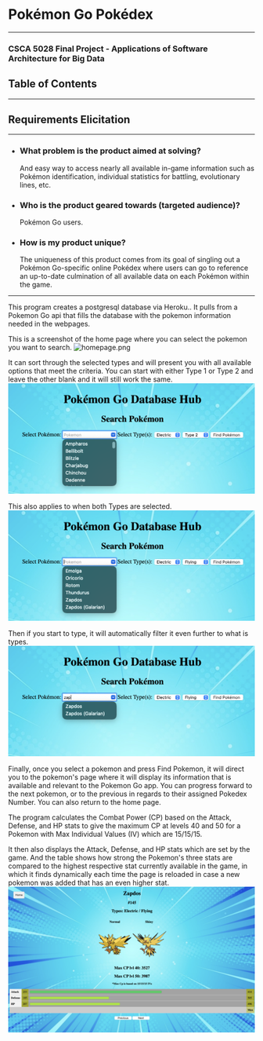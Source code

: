 # Pokémon Go Pokédex

---
### CSCA 5028 Final Project - Applications of Software Architecture for Big Data


## Table of Contents

---


## Requirements Elicitation

---
- ### What problem is the product aimed at solving?
    And easy way to access nearly all available in-game information such as Pokémon identification, individual statistics for battling, evolutionary lines, etc.
- ### Who is the product geared towards (targeted audience)?
    Pokémon Go users.
- ### How is my product unique?
    The uniqueness of this product comes from its goal of singling out a Pokémon Go-specific online Pokédex where users can go to reference an up-to-date culmination of all available data on each Pokémon within the game.

---

This program creates a postgresql database via Heroku.. It pulls from a Pokemon Go api that fills the database with the pokemon information needed in the webpages.

This is a screenshot of the home page where you can select the pokemon you want to search.
![homepage.png](images%2Fhomepage.png)

It can sort through the selected types and will present you with all available options that meet the criteria. You can start with either Type 1 or Type 2 and leave the other blank and it will still work the same.
![Type1.png](images%2FType1.png)

This also applies to when both Types are selected.
![Type1Type2.png](images%2FType1Type2.png)

Then if you start to type, it will automatically filter it even further to what is types.
![TypeFilter.png](images%2FTypeFilter.png)

Finally, once you select a pokemon and press Find Pokemon, it will direct you to the pokemon's page where it will display its information that is available and relevant to the Pokemon Go app.
You can progress forward to the next pokemon, or to the previous in regards to their assigned Pokedex Number. You can also return to the home page. 

The program calculates the Combat Power (CP) based on the Attack, Defense, and HP stats to give the maximum CP at levels 40 and 50 for a Pokemon with Max Individual Values (IV) which are 15/15/15.

It then also displays the Attack, Defense, and HP stats which are set by the game. And the table shows how strong the Pokemon's three stats are compared to the highest respective stat currently available in the game, in which it finds dynamically each time the page is reloaded in case a new pokemon was added that has an even higher stat.
![PokemonPage.png](images%2FPokemonPage.png)
